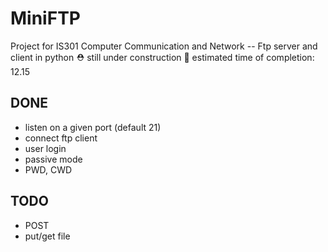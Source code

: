 # MiniFTP
Project for IS301 Computer Communication and Network -- Ftp server and client in python 
⛑ still under construction
🚩 estimated time of completion: 12.15 

## DONE
- listen on a given port (default 21)
- connect ftp client
- user login
- passive mode
- PWD, CWD

## TODO
- POST
- put/get file


